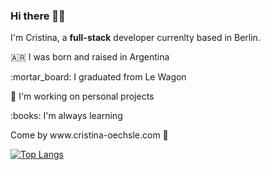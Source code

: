 ### Hi there 👋🏼

<!--
**CristinaOe/CristinaOe** is a ✨ _special_ ✨ repository because its `README.md` (this file) appears on your GitHub profile.

Here are some ideas to get you started:

- 🔭 I’m currently working on ...
- 🌱 I’m currently learning ...
- 👯 I’m looking to collaborate on ...
- 🤔 I’m looking for help with ...
- 💬 Ask me about ...
- 📫 How to reach me: ...
- 😄 Pronouns: ...
- ⚡ Fun fact: ...
-->

I'm Cristina, a <strong>full-stack</strong> developer currenlty based in Berlin.

<p> 🇦🇷 I was born and raised in Argentina </p>
<p>:mortar_board: I graduated from Le Wagon</p>
<p>🔭 I'm working on personal projects</p>
<p>:books: I'm always learning</p>


<p> Come by www.cristina-oechsle.com 🐉</p>


[![Top Langs](https://github-readme-stats.vercel.app/api/top-langs/?username=anuraghazra&layout=compact)](https://github.com/anuraghazra/github-readme-stats)

